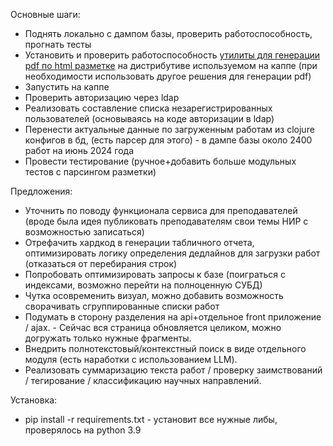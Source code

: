 Основные шаги:
- Поднять локально с дампом базы, проверить работоспособность, прогнать тесты
- Установить и проверить работоспособность [утилиты для генерации pdf по html разметке](https://wkhtmltopdf.org/downloads.html) на дистрибутиве используемом на каппе
  (при необходимости использовать другое решения для генерации pdf)
- Запустить на каппе
- Проверить авторизацию через ldap
- Реализовать составление списка незарегистрированных пользователей (основываясь на коде авторизации в ldap)
- Перенести актуальные данные по загруженным работам из clojure конфигов в бд, (есть парсер для этого) - в дампе базы около 2400 работ на июнь 2024 года
- Провести тестирование (ручное+добавить больше модульных тестов с парсингом разметки)

Предложения:
- Уточнить по поводу функционала сервиса для преподавателей (вроде была идея публиковать преподавателям свои темы НИР с возможностью записаться)
- Отрефачить хардкод в генерации табличного отчета, оптимизировать логику определения дедлайнов для загрузки работ (отказаться от перебирания строк)
- Попробовать оптимизировать запросы к базе (поиграться с индексами, возможно перейти на полноценную СУБД)
- Чутка осовременить визуал, можно добавить возможность сворачивать сгруппированные списки работ
- Подумать в сторону разделения на api+отдельное front приложение / ajax. - Сейчас вся страница обновляется целиком, можно догружать только нужные фрагменты. 
- Внедрить полнотекстовый/контекстный поиск в виде отдельного модуля (есть наработки с использованием LLM). 
- Реализовать суммаризацию текста работ / проверку заимствований / тегирование / классификацию научных направлений.

Установка:
- pip install -r requirements.txt - установит все нужные либы, проверялось на python 3.9
